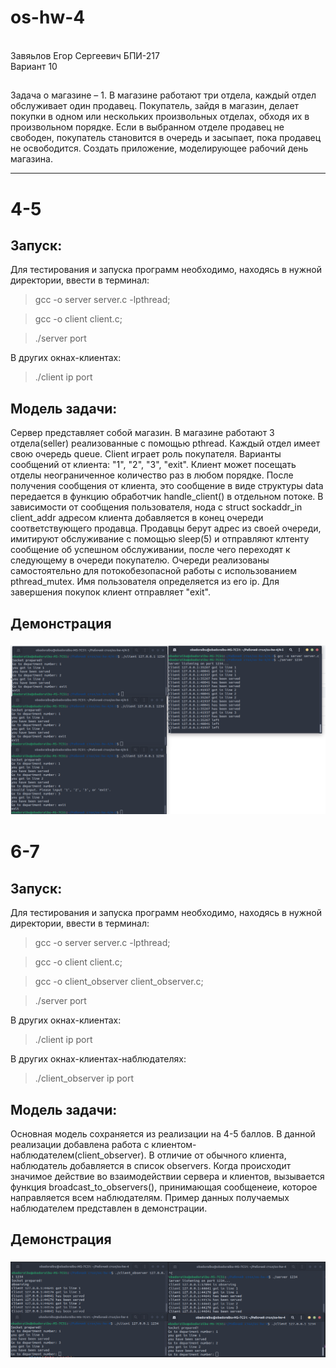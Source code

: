 # os-hw-4
<br/> Завяьлов Егор Сергеевич БПИ-217<br/> Вариант 10

## 
Задача о магазине – 1. В магазине работают три отдела, каждый отдел обслуживает один продавец. Покупатель, зайдя в магазин, делает покупки в одном или нескольких произвольных отделах, обходя их в произвольном порядке. Если в выбранном отделе
продавец не свободен, покупатель становится в очередь и засыпает,
пока продавец не освободится. Создать приложение, моделирующее рабочий день магазина.

---- 
# 4-5
## Запуск:

Для тестирования и запуска программ необходимо,
находясь в нужной директории, ввести в терминал:

> gcc -o server server.c -lpthread;

> gcc -o client client.c;

> ./server port

В других окнах-клиентах:
> ./client ip port
## Модель задачи:
Сервер представляет собой магазин. В магазине работают 3 отдела(seller) реализованные с помощью pthread. Каждый отдел имеет свою очередь queue. Client играет роль покупателя. Варианты сообщений от клиента: "1", "2", "3", "exit". Клиент может посещать отделы неограниченное количество раз в любом порядке. После получения сообщения от клиента, это сообщение в виде структуры data передается в функцию обработчик handle_client() в отдельном потоке. В зависимости от сообщения пользователя, нода с struct sockaddr_in client_addr адресом клиента добавляется в конец очереди соответствующего продавца. Продавцы берут адрес из своей очереди, имитируют обслуживание с помощью sleep(5) и отправляют клтенту сообщение об успешном обслуживании, после чего переходят к следующему в очереди покупателю. Очереди реализованы самостоятельно для потокобезопасной работы с использованием pthread_mutex. Имя пользователя определяется из его ip. Для завершения покупок клиент отправляет "exit".
  
  
## Демонстрация 
  ### ![Иллюстрация](4-5/1.png)
  
# 6-7
## Запуск:

Для тестирования и запуска программ необходимо,
находясь в нужной директории, ввести в терминал:

> gcc -o server server.c -lpthread;

> gcc -o client client.c;

> gcc -o client_observer client_observer.c;

> ./server port

В других окнах-клиентах:
> ./client ip port

В других окнах-клиентах-наблюдателях:
> ./client_observer ip port
## Модель задачи:
Основная модель сохраняется из реализации на 4-5 баллов. В данной реализации добавлена работа с клиентом-наблюдателем(client_observer). В отличие от обычного клиента, наблюдатель добавляется в список observers. Когда происходит значимое действие во взаимодействии сервера и клиентов, вызывается функция broadcast_to_observers(), принимающая сообщенеие, которое направляется всем наблюдателям. Пример данных получаемых наблюдателем представлен в демонстрации.
  
  
## Демонстрация 
  ### ![Иллюстрация](6-7/1.png)
